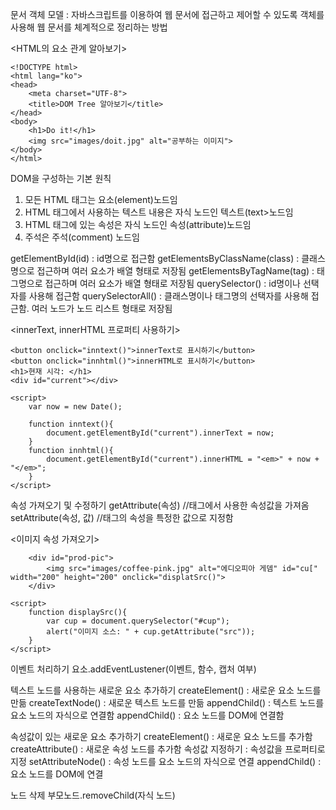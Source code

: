 문서 객체 모델 : 자바스크립트를 이용하여 웹 문서에 접근하고 제어할 수 있도록 객체를 사용해 웹 문서를 체계적으로 정리하는 방법

<HTML의 요소 관계 알아보기>
```
<!DOCTYPE html>
<html lang="ko">
<head>
	<meta charset="UTF-8">
	<title>DOM Tree 알아보기</title>
</head>
<body>
	<h1>Do it!</h1>
	<img src="images/doit.jpg" alt="공부하는 이미지">
</body>
</html>
```

DOM을 구성하는 기본 원칙
1. 모든 HTML 태그는 요소(element)노드임
2. HTML 태그에서 사용하는 텍스트 내용은 자식 노드인 텍스트(text>노드임
3. HTML 태그에 있는 속성은 자식 노드인 속성(attribute)노드임
4. 주석은 주석(comment) 노드임

getElementById(id) : id명으로 접근함
getElementsByClassName(class) : 클래스명으로 접근하며 여러 요소가 배열 형태로 저장됨
getElementsByTagName(tag) : 태그명으로 접근하며 여러 요소가 배열 형태로 저장됨
querySelector() : id명이나 선택자를 사용해 접근함
querySelectorAll() : 클래스명이나 태그명의 선택자를 사용해 접근함. 여러 노드가 노드 리스트 형태로 저장됨

<innerText, innerHTML 프로퍼티 사용하기>
```
<button onclick="inntext()">innerText로 표시하기</button>
<button onclick="innhtml()">innerHTML로 표시하기</button>
<h1>현재 시각: </h1>
<div id="current"></div>

<script>
	var now = new Date();
	
	function inntext(){
		document.getElementById("current").innerText = now;
	}
	function innhtml(){
		document.getElementById("current").innerHTML = "<em>" + now + "</em>";
	}
</script>
```

속성 가져오기 및 수정하기
getAttribute(속성) //태그에서 사용한 속성값을 가져옴
setAttribute(속성, 값) //태그의 속성을 특정한 값으로 지정함

<이미지 속성 가져오기>
```
	<div id="prod-pic">
		<img src="images/coffee-pink.jpg" alt="에디오피아 게뎀" id="cu[" width="200" height="200" onclick="displatSrc()">
	</div>

<script>
	function displaySrc(){
		var cup = document.querySelector("#cup");
		alert("이미지 소스: " + cup.getAttribute("src"));
	}
</script>
```
이벤트 처리하기
요소.addEventLustener(이벤트, 함수, 캡처 여부)

텍스트 노드를 사용하는 새로운 요소 추가하기
createElement() : 새로운 요소 노드를 만듦
createTextNode() : 새로운 텍스트 노드를 만듦
appendChild() : 텍스트 노드를 요소 노드의 자식으로 연결함
appendChild() : 요소 노드를 DOM에 연결함

속성값이 있는 새로운 요소 추가하기
createElement() : 새로운 요소 노드를 추가함
createAttribute() : 새로운 속성 노드를 추가함
속성값 지정하기 : 속성값을 프로퍼티로 지정
setAttributeNode() : 속성 노드를 요소 노드의 자식으로 연결
appendChild() : 요소 노드를 DOM에 연결

노드 삭제 
부모노드.removeChild(자식 노드)
 
